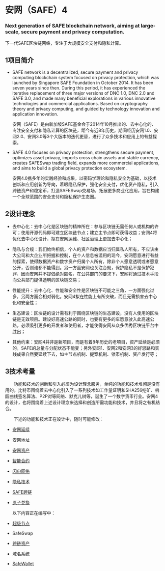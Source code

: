 # 安网（SAFE）4
### Next generation of SAFE blockchain network, aiming at large-scale, secure payment and privacy computation.   
下一代SAFE区块链网络，专注于大规模安全支付和隐私计算。

1项目简介
---------------------

- SAFE network is a decentralized, secure payment and privacy computing blockchain system focused on privacy protection, which was launched by Singapore SAFE Foundation in October 2014. It has been seven years since then. During this period, it has experienced the iterative replacement of three major versions of DNC 1.0, DNC 2.0 and SAFE 3.0, and made many beneficial explorations in various innovative technologies and commercial applications. Based on cryptography theory and privacy computing, and guided by technology innovation and application innovation.

   安网（SAFE）是由新加坡SAFE基金会于2014年10月推出的、去中心化的、专注安全支付和隐私计算的区块链，距今有近8年历史，期间经历安网1.0、安网2.0、安网3.0等3个大版本的迭代更替，进行了众多技术和应用上的有益探索。

- SAFE 4.0 focuses on privacy protection, strengthens secure payment, optimizes asset privacy, imports cross chain assets and stable currency, creates SAFESwap trading field, expands more commercial applications, and aims to build a global privacy protection ecosystem.

   安网4.0携多年的实践经验和成果，以密码学理论和隐私安全为基础，以技术创新和应用创新为导向，着眼隐私保护，强化安全支付，优化资产隐私，引入跨链资产和稳定币，打造SAFESwap交易场，拓展更多商业化应用，旨在构建一个全球范围的安全支付和隐私保护生态圈。


2设计理念
---------------------
- 去中心化：去中心化是区块链的精神所在：参与区块链无需任何人或机构的许可；使用开源代码即可建立区块链节点；建立主节点即可获得收益；安网4将优化去中心化设计，拟在安网运维、社区治理上更加去中心化；  

- 隐私与合规：我们始终相信，个人的资产和数据应当归属私人所有，不应该由大公司和大企业所把握和控制，在个人信息被滥用的现今，安网愿意进行有益的探索，使得数据资产和数字资产归属个人所有，除非个人愿意透明或者愿意公开，否则谁都不能得到。另一方面安网也关注合规，保护隐私不是保护犯罪，因而安网并不提倡绝对匿名，在公共部门的要求下，安网将通过技术手段向公共部门提供透明的区块链交易；
- 性能提升：去中心化、性能和安全性是区块链不可能之三角，一方面强化过多，另两方面会相对弱化。安网4拟在性能上有所突破，而且无需损害去中心化和安全性；  

- 生态建设：区块链的设计需有利于围绕区块链的生态建设，没有人使用的区块链是无效项目。建设好高速公路的同时，也要有更多的车愿意驶入此高速公路。必须吸引更多的开发者和使用者，才能使得安网从众多优秀区块链平台中胜出；  

- 其他约束：安网4并非是新项目，而是有着8年历史的老项目，资产延续是必须的，SAFE的总量与分配状态不能变；另外安网1、安网2和安网3的好思路和实践成果自然要延续下去，如主节点机制、提案机制、锁币机制、资产发行等；  

3技术考量
---------------------
&emsp;&emsp;功能和技术的创新和引入必须为设计理念服务，单纯的功能和技术堆彻是没有用的。比特币围绕着去中心化引入了一系列技术如工作量证明和SHA256挖矿、椭圆曲线签名算法、P2P对等网络、默克儿树等，诞生了一个数字货币行业。安网4的设计，也将围绕着上述设计理念来选择和创造所需功能和技术，并且将之有机结合。  

&emsp;&emsp;下述的功能和技术正在设计中，随时可能修改：

 - [安网延续](https://github.com/SAFE-anwang/SAFE4/blob/main/doc/legacy.md)
 - [安网地址](https://github.com/SAFE-anwang/SAFE4/blob/main/doc/addr.md)
 - [安网资产](https://github.com/SAFE-anwang/SAFE4/blob/main/doc/asset.md)
 - [智能合约](https://github.com/SAFE-anwang/SAFE4/blob/main/doc/safecode.md)
 - [闪电网络](https://github.com/SAFE-anwang/SAFE4/blob/main/doc/lighting.md)
 - [隐私技术](https://github.com/SAFE-anwang/SAFE4/blob/main/doc/privacy.md)
 - [SAFE跨链](https://github.com/SAFE-anwang/SAFE4/blob/main/doc/wsafe.md)  
 - [原子兑换](https://github.com/SAFE-anwang/SAFE4/blob/main/doc/atomswap.md)
  
   以下内容正在编写中：

 - [超级节点](https://github.com/SAFE-anwang/SAFE4/blob/main/doc/supernode.md)
 - SafeSwap
 - [跨链资产](https://github.com/SAFE-anwang/SAFE4/blob/main/doc/acrosschain.md)
 - 域名系统
 - [SafeWallet](https://github.com/SAFE-anwang/SAFE4/blob/main/doc/SafeWallet.md)

